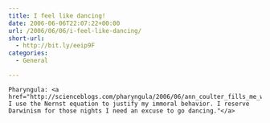 ```yaml
---
title: I feel like dancing!
date: 2006-06-06T22:07:22+00:00
url: /2006/06/06/i-feel-like-dancing/
short-url:
  - http://bit.ly/eeip9F
categories:
  - General

---
```

<div class='microid-mailto+http:sha1:8c1d45f310908871e65251a55a7aae85bcfa7cd9'>
  
    Pharyngula: <a href="http://scienceblogs.com/pharyngula/2006/06/ann_coulter_fills_me_with_anti.php">"Actually, I use the Nernst equation to justify my immoral behavior. I reserve Darwinism for those nights I need an excuse to go dancing."</a>
  
